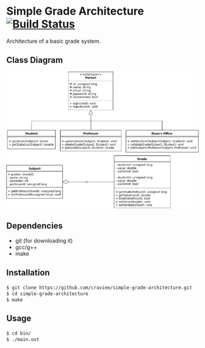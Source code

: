 
# Simple Grade Architecture [![Build Status](https://travis-ci.org/craviee/simple-grade-architecture.svg?branch=master)](https://travis-ci.org/craviee/simple-grade-architecture)

Architecture of a basic grade system.


## Class Diagram
![Diagram](https://github.com/craviee/simple-grade-architecture/blob/master/diagram/class_diagram.png)

## Dependencies

* git (for downloading it)
* gcc/g++
* make

## Installation
```
$ git clone https://github.com/craviee/simple-grade-architecture.git
$ cd simple-grade-architecture
$ make
```

## Usage
```
$ cd bin/
$ ./main.out
```
